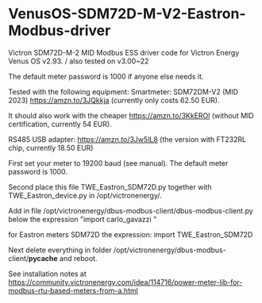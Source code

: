 # VenusOS-SDM72D-M-V2-Eastron-Modbus-driver
Victron SDM72D-M-2 MID Modbus ESS driver
code for Victron Energy Venus OS v2.93. / also tested on v3.00~22

The default meter password is 1000 if anyone else needs it.

Tested with the following equipment:
Smartmeter: SDM72DM-V2 (MID 2023) https://amzn.to/3JQkkja (currently only costs 62.50 EUR).

It should also work with the cheaper https://amzn.to/3KkEROl (without MID certification, currently 54 EUR).

RS485 USB adapter: https://amzn.to/3Jw5lL8 (the version with FT232RL chip, currently 18.50 EUR)

First set your meter to 19200 baud (see manual). The default meter password is 1000. 

Second place this file TWE_Eastron_SDM72D.py together with TWE_Eastron_device.py in /opt/victronenergy/.

Add in file /opt/victronenergy/dbus-modbus-client/dbus-modbus-client.py below the expression "import carlo_gavazzi "

for Eastron meters SDM72D the expression: import TWE_Eastron_SDM72D

Next delete everything in folder /opt/victronenergy/dbus-modbus-client/__pycache__ and reboot.

See installation notes at https://community.victronenergy.com/idea/114716/power-meter-lib-for-modbus-rtu-based-meters-from-a.html
